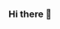 ### Hi there 👋

<!--
✨ About me ✨

- 🔭 Languages: Java, Js, Python
- ⚡ Languages: Java, Js, Python
- 💬 Country: Russia
- 🌱 I’m learning Java

[![Anurag's GitHub stats](https://github-readme-stats.vercel.app/api?username=anuraghazra)](https://github.com/anuraghazra/github-readme-stats)
